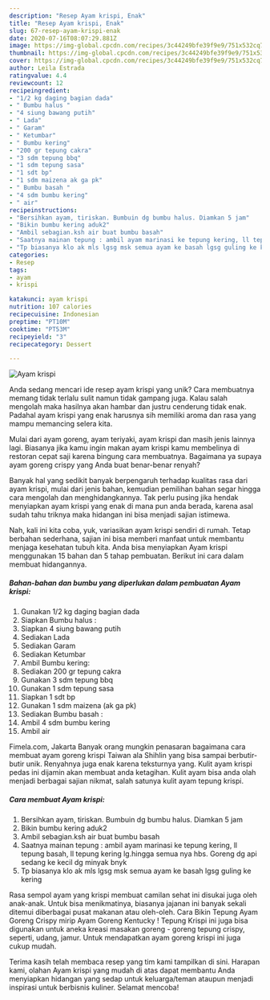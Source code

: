 ```yaml
---
description: "Resep Ayam krispi, Enak"
title: "Resep Ayam krispi, Enak"
slug: 67-resep-ayam-krispi-enak
date: 2020-07-16T08:07:29.881Z
image: https://img-global.cpcdn.com/recipes/3c44249bfe39f9e9/751x532cq70/ayam-krispi-foto-resep-utama.jpg
thumbnail: https://img-global.cpcdn.com/recipes/3c44249bfe39f9e9/751x532cq70/ayam-krispi-foto-resep-utama.jpg
cover: https://img-global.cpcdn.com/recipes/3c44249bfe39f9e9/751x532cq70/ayam-krispi-foto-resep-utama.jpg
author: Leila Estrada
ratingvalue: 4.4
reviewcount: 12
recipeingredient:
- "1/2 kg daging bagian dada"
- " Bumbu halus "
- "4 siung bawang putih"
- " Lada"
- " Garam"
- " Ketumbar"
- " Bumbu kering"
- "200 gr tepung cakra"
- "3 sdm tepung bbq"
- "1 sdm tepung sasa"
- "1 sdt bp"
- "1 sdm maizena ak ga pk"
- " Bumbu basah "
- "4 sdm bumbu kering"
- " air"
recipeinstructions:
- "Bersihkan ayam, tiriskan. Bumbuin dg bumbu halus. Diamkan 5 jam"
- "Bikin bumbu kering aduk2"
- "Ambil sebagian.ksh air buat bumbu basah"
- "Saatnya mainan tepung : ambil ayam marinasi ke tepung kering, ll tepung basah, ll tepung kering lg.hingga semua nya hbs. Goreng dg api sedang ke kecil dg minyak bnyk"
- "Tp biasanya klo ak mls lgsg msk semua ayam ke basah lgsg guling ke kering"
categories:
- Resep
tags:
- ayam
- krispi

katakunci: ayam krispi 
nutrition: 107 calories
recipecuisine: Indonesian
preptime: "PT10M"
cooktime: "PT53M"
recipeyield: "3"
recipecategory: Dessert

---
```



![Ayam krispi](https://img-global.cpcdn.com/recipes/3c44249bfe39f9e9/751x532cq70/ayam-krispi-foto-resep-utama.jpg)

Anda sedang mencari ide resep ayam krispi yang unik? Cara membuatnya memang tidak terlalu sulit namun tidak gampang juga. Kalau salah mengolah maka hasilnya akan hambar dan justru cenderung tidak enak. Padahal ayam krispi yang enak harusnya sih memiliki aroma dan rasa yang mampu memancing selera kita.

Mulai dari ayam goreng, ayam teriyaki, ayam krispi dan masih jenis lainnya lagi. Biasanya jika kamu ingin makan ayam krispi kamu membelinya di restoran cepat saji karena bingung cara membuatnya. Bagaimana ya supaya ayam goreng crispy yang Anda buat benar-benar renyah?

Banyak hal yang sedikit banyak berpengaruh terhadap kualitas rasa dari ayam krispi, mulai dari jenis bahan, kemudian pemilihan bahan segar hingga cara mengolah dan menghidangkannya. Tak perlu pusing jika hendak menyiapkan ayam krispi yang enak di mana pun anda berada, karena asal sudah tahu triknya maka hidangan ini bisa menjadi sajian istimewa.


Nah, kali ini kita coba, yuk, variasikan ayam krispi sendiri di rumah. Tetap berbahan sederhana, sajian ini bisa memberi manfaat untuk membantu menjaga kesehatan tubuh kita. Anda bisa menyiapkan Ayam krispi menggunakan 15 bahan dan 5 tahap pembuatan. Berikut ini cara dalam membuat hidangannya.

<!--inarticleads1-->

##### Bahan-bahan dan bumbu yang diperlukan dalam pembuatan Ayam krispi:

1. Gunakan 1/2 kg daging bagian dada
1. Siapkan  Bumbu halus :
1. Siapkan 4 siung bawang putih
1. Sediakan  Lada
1. Sediakan  Garam
1. Sediakan  Ketumbar
1. Ambil  Bumbu kering:
1. Sediakan 200 gr tepung cakra
1. Gunakan 3 sdm tepung bbq
1. Gunakan 1 sdm tepung sasa
1. Siapkan 1 sdt bp
1. Gunakan 1 sdm maizena (ak ga pk)
1. Sediakan  Bumbu basah :
1. Ambil 4 sdm bumbu kering
1. Ambil  air


Fimela.com, Jakarta Banyak orang mungkin penasaran bagaimana cara membuat ayam goreng krispi Taiwan ala Shihlin yang bisa sampai berbutir-butir unik. Renyahnya juga enak karena teksturnya yang. Kulit ayam krispi pedas ini dijamin akan membuat anda ketagihan. Kulit ayam bisa anda olah menjadi berbagai sajian nikmat, salah satunya kulit ayam tepung krispi. 

<!--inarticleads2-->

##### Cara membuat Ayam krispi:

1. Bersihkan ayam, tiriskan. Bumbuin dg bumbu halus. Diamkan 5 jam
1. Bikin bumbu kering aduk2
1. Ambil sebagian.ksh air buat bumbu basah
1. Saatnya mainan tepung : ambil ayam marinasi ke tepung kering, ll tepung basah, ll tepung kering lg.hingga semua nya hbs. Goreng dg api sedang ke kecil dg minyak bnyk
1. Tp biasanya klo ak mls lgsg msk semua ayam ke basah lgsg guling ke kering


Rasa sempol ayam yang krispi membuat camilan sehat ini disukai juga oleh anak-anak. Untuk bisa menikmatinya, biasanya jajanan ini banyak sekali ditemui diberbagai pusat makanan atau oleh-oleh. Cara Bikin Tepung Ayam Goreng Crispy mirip Ayam Goreng Kentucky ! Tepung Krispi ini juga bisa digunakan untuk aneka kreasi masakan goreng - goreng tepung crispy, seperti, udang, jamur. Untuk mendapatkan ayam goreng krispi ini juga cukup mudah. 

Terima kasih telah membaca resep yang tim kami tampilkan di sini. Harapan kami, olahan Ayam krispi yang mudah di atas dapat membantu Anda menyiapkan hidangan yang sedap untuk keluarga/teman ataupun menjadi inspirasi untuk berbisnis kuliner. Selamat mencoba!
